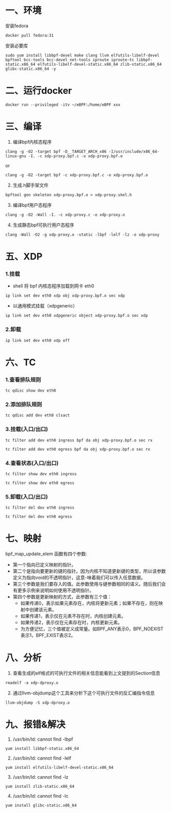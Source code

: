 # 一、环境
安装fedora
```
docker pull fedora:31
```
安装必要库
```
sudo yum install libbpf-devel make clang llvm elfutils-libelf-devel bpftool bcc-tools bcc-devel net-tools iproute iproute-tc libbpf-static.x86_64 elfutils-libelf-devel-static.x86_64 zlib-static.x86_64 glibc-static.x86_64 -y
```

# 二、运行docker
```
docker run --privileged -itv ~/eBPF:/home/eBPF xxx
```

# 三、编译
1. 编译bpf内核态程序
```
clang -g -O2 -target bpf -D__TARGET_ARCH_x86 -I/usr/include/x86_64-linux-gnu -I. -c xdp-proxy.bpf.c -o xdp-proxy.bpf.o
```

or
```
clang -g -O2 -target bpf -c xdp-proxy.bpf.c -o xdp-proxy.bpf.o
```

2. 生成.h脚手架文件

```
bpftool gen skeleton xdp-proxy.bpf.o > xdp-proxy.skel.h
```

3. 编译bpf用户态程序
```
clang -g -O2 -Wall -I. -c xdp-proxy.c -o xdp-proxy.o
```

4. 生成静态bpf可执行用户态程序
```
clang -Wall -O2 -g xdp-proxy.o -static -lbpf -lelf -lz -o xdp-proxy
```

# 五、XDP
### 1.挂载
- shell 将 bpf 内核态程序加载到网卡 eth0
```
ip link set dev eth0 xdp obj xdp-proxy.bpf.o sec xdp
```

- 以通用模式挂载（xdpgeneric）
```
ip link set dev eth0 xdpgeneric object xdp-proxy.bpf.o sec xdp
```
### 2.卸载
```
ip link set dev eth0 xdp off
```
# 六、TC
### 1.查看排队规则
```
tc qdisc show dev eth0
```
### 2.添加排队规则
```
tc qdisc add dev eth0 clsact
```
### 3.挂载(入口/出口)
```
tc filter add dev eth0 ingress bpf da obj xdp-proxy.bpf.o sec rx
```
```
tc filter add dev eth0 egress bpf da obj xdp-proxy.bpf.o sec rx
```
### 4.查看状态(入口/出口)
```
tc filter show dev eth0 ingress
```
```
tc filter show dev eth0 egress
```
### 5.卸载(入口/出口)
```
tc filter del dev eth0 ingress
```
```
tc filter del dev eth0 egress
```
# 七、映射
bpf_map_update_elem 函数有四个参数:
- 第一个指向已定义映射的指针。
- 第二个是指向要更新的键的指针。因为内核不知道更新键的类型，所以该参数定义为指向void的不透明指针，这意-味着我们可以传入任意数据。
- 第三个参数是我们要存入的值。此参数使用与键参数相同的语义。随后我们会有更多示例来说明如何使用不透明指针。
- 第四个参数是更新映射的方式，此参数有三个值：
    - 如果传递0，表示如果元素存在，内核将更新元素；如果不存在，则在映射中创建该元素。
    - 如果传递1，表示仅在元素不存在时，内核创建元素。
    - 如果传递2，表示仅在元素存在时，内核更新元素。
    - 为方便记忆，三个值被定义成常量。如BPF_ANY表示0，BPF_NOEXIST表示1，BPF_EXIST表示2。

# 八、分析
1. 查看生成的elf格式的可执行文件的相关信息能看到上文提到的Section信息
```
readelf -a xdp-dproxy.o
```
2. 通过llvm-objdump这个工具来分析下这个可执行文件的反汇编指令信息
```
llvm-objdump -S xdp-dproxy.o
```

# 九、报错&解决
1. /usr/bin/ld: cannot find -lbpf
```
yum install libbpf-static.x86_64
```
2. /usr/bin/ld: cannot find -lelf
```
yum install elfutils-libelf-devel-static.x86_64
```
3. /usr/bin/ld: cannot find -lz
```
yum install zlib-static.x86_64
```
4. /usr/bin/ld: cannot find -lc
```
yum install glibc-static.x86_64
```
